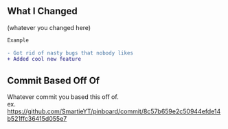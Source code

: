 ## What I Changed  
(whatever you changed here)  
```diff  
Example  
  
- Got rid of nasty bugs that nobody likes  
+ Added cool new feature  
```  
  
## Commit Based Off Of  
Whatever commit you based this off of.  
ex. https://github.com/SmartieYT/pinboard/commit/8c57b659e2c50944efde14b521ffc36415d055e7  
